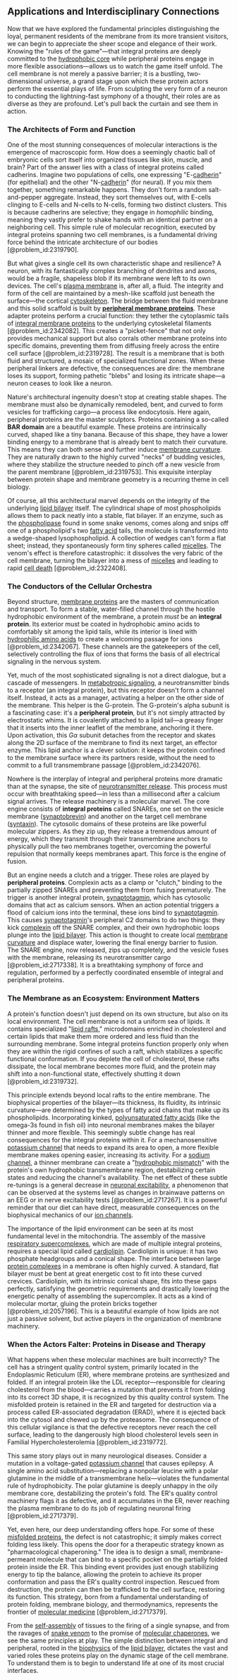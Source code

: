 ## Applications and Interdisciplinary Connections

Now that we have explored the fundamental principles distinguishing the loyal, permanent residents of the membrane from its more transient visitors, we can begin to appreciate the sheer scope and elegance of their work. Knowing the "rules of the game"—that integral proteins are deeply committed to the [hydrophobic core](@article_id:193212) while peripheral proteins engage in more flexible associations—allows us to watch the game itself unfold. The cell membrane is not merely a passive barrier; it is a bustling, two-dimensional universe, a grand stage upon which these protein actors perform the essential plays of life. From sculpting the very form of a neuron to conducting the lightning-fast symphony of a thought, their roles are as diverse as they are profound. Let's pull back the curtain and see them in action.

### The Architects of Form and Function

One of the most stunning consequences of molecular interactions is the emergence of macroscopic form. How does a seemingly chaotic ball of embryonic cells sort itself into organized tissues like skin, muscle, and brain? Part of the answer lies with a class of integral proteins called cadherins. Imagine two populations of cells, one expressing "E-[cadherin](@article_id:155812)" (for epithelial) and the other "N-[cadherin](@article_id:155812)" (for neural). If you mix them together, something remarkable happens. They don't form a random salt-and-pepper aggregate. Instead, they sort themselves out, with E-cells clinging to E-cells and N-cells to N-cells, forming two distinct clusters. This is because cadherins are selective; they engage in *homophilic* binding, meaning they vastly prefer to shake hands with an identical partner on a neighboring cell. This simple rule of molecular recognition, executed by integral proteins spanning two cell membranes, is a fundamental driving force behind the intricate architecture of our bodies [@problem_id:2319790].

But what gives a single cell its own characteristic shape and resilience? A neuron, with its fantastically complex branching of dendrites and axons, would be a fragile, shapeless blob if its membrane were left to its own devices. The cell's [plasma membrane](@article_id:144992) is, after all, a fluid. The integrity and form of the cell are maintained by a mesh-like scaffold just beneath the surface—the cortical [cytoskeleton](@article_id:138900). The bridge between the fluid membrane and this solid scaffold is built by **[peripheral membrane proteins](@article_id:170882)**. These adapter proteins perform a crucial function: they tether the cytoplasmic tails of [integral membrane proteins](@article_id:140353) to the underlying cytoskeletal filaments [@problem_id:2342082]. This creates a "picket-fence" that not only provides mechanical support but also corrals other membrane proteins into specific domains, preventing them from diffusing freely across the entire cell surface [@problem_id:2319728]. The result is a membrane that is both fluid and structured, a mosaic of specialized functional zones. When these peripheral linkers are defective, the consequences are dire: the membrane loses its support, forming pathetic "blebs" and losing its intricate shape—a neuron ceases to look like a neuron.

Nature's architectural ingenuity doesn't stop at creating stable shapes. The membrane must also be dynamically remodeled, bent, and curved to form vesicles for trafficking cargo—a process like endocytosis. Here again, peripheral proteins are the master sculptors. Proteins containing a so-called **BAR domain** are a beautiful example. These proteins are intrinsically curved, shaped like a tiny banana. Because of this shape, they have a lower binding energy to a membrane that is already bent to match their curvature. This means they can both sense and further induce [membrane curvature](@article_id:173349). They are naturally drawn to the highly curved "necks" of budding vesicles, where they stabilize the structure needed to pinch off a new vesicle from the parent membrane [@problem_id:2319753]. This exquisite interplay between protein shape and membrane geometry is a recurring theme in cell biology.

Of course, all this architectural marvel depends on the integrity of the underlying [lipid bilayer](@article_id:135919) itself. The cylindrical shape of most phospholipids allows them to pack neatly into a stable, flat bilayer. If an enzyme, such as the [phospholipase](@article_id:174839) found in some snake venoms, comes along and snips off one of a phospholipid's two [fatty acid](@article_id:152840) tails, the molecule is transformed into a wedge-shaped lysophospholipid. A collection of wedges can't form a flat sheet; instead, they spontaneously form tiny spheres called [micelles](@article_id:162751). The venom's effect is therefore catastrophic: it dissolves the very fabric of the cell membrane, turning the bilayer into a mess of [micelles](@article_id:162751) and leading to rapid [cell death](@article_id:168719) [@problem_id:2322408].

### The Conductors of the Cellular Orchestra

Beyond structure, [membrane proteins](@article_id:140114) are the masters of communication and transport. To form a stable, water-filled channel through the hostile hydrophobic environment of the membrane, a protein *must* be an **integral protein**. Its exterior must be coated in hydrophobic amino acids to comfortably sit among the lipid tails, while its interior is lined with [hydrophilic amino acids](@article_id:170570) to create a welcoming passage for ions [@problem_id:2342067]. These channels are the gatekeepers of the cell, selectively controlling the flux of ions that forms the basis of all electrical signaling in the nervous system.

Yet, much of the most sophisticated signaling is not a direct dialogue, but a cascade of messengers. In [metabotropic signaling](@article_id:172912), a neurotransmitter binds to a receptor (an integral protein), but this receptor doesn't form a channel itself. Instead, it acts as a manager, activating a helper on the other side of the membrane. This helper is the G-protein. The G-protein's alpha subunit is a fascinating case: it's a **peripheral protein**, but it's not simply attracted by electrostatic whims. It is covalently attached to a lipid tail—a greasy finger that it inserts into the inner leaflet of the membrane, anchoring it there. Upon activation, this $G\alpha$ subunit detaches from the receptor and skates along the 2D surface of the membrane to find its next target, an effector enzyme. This lipid anchor is a clever solution: it keeps the protein confined to the membrane surface where its partners reside, without the need to commit to a full transmembrane passage [@problem_id:2342076].

Nowhere is the interplay of integral and peripheral proteins more dramatic than at the synapse, the site of [neurotransmitter release](@article_id:137409). This process must occur with breathtaking speed—in less than a millisecond after a calcium signal arrives. The release machinery is a molecular marvel. The core engine consists of **integral proteins** called SNAREs, one set on the vesicle membrane ([synaptobrevin](@article_id:172971)) and another on the target cell membrane ([syntaxin](@article_id:167746)). The cytosolic domains of these proteins are like powerful molecular zippers. As they zip up, they release a tremendous amount of energy, which they transmit through their transmembrane anchors to physically pull the two membranes together, overcoming the powerful repulsion that normally keeps membranes apart. This force is the engine of fusion.

But an engine needs a clutch and a trigger. These roles are played by **peripheral proteins**. Complexin acts as a clamp or "clutch," binding to the partially zipped SNAREs and preventing them from fusing prematurely. The trigger is another integral protein, [synaptotagmin](@article_id:155199), which has cytosolic domains that act as calcium sensors. When an action potential triggers a flood of calcium ions into the terminal, these ions bind to [synaptotagmin](@article_id:155199). This causes [synaptotagmin](@article_id:155199)'s peripheral C2 domains to do two things: they kick [complexin](@article_id:170533) off the SNARE complex, and their own hydrophobic loops plunge into the [lipid bilayer](@article_id:135919). This action is thought to create local [membrane curvature](@article_id:173349) and displace water, lowering the final energy barrier to fusion. The SNARE engine, now released, zips up completely, and the vesicle fuses with the membrane, releasing its neurotransmitter cargo [@problem_id:2717338]. It is a breathtaking symphony of force and regulation, performed by a perfectly coordinated ensemble of integral and peripheral proteins.

### The Membrane as an Ecosystem: Environment Matters

A protein's function doesn't just depend on its own structure, but also on its local environment. The cell membrane is not a uniform sea of lipids. It contains specialized "[lipid rafts](@article_id:146562)," microdomains enriched in cholesterol and certain lipids that make them more ordered and less fluid than the surrounding membrane. Some integral proteins function properly only when they are within the rigid confines of such a raft, which stabilizes a specific functional conformation. If you deplete the cell of cholesterol, these rafts dissipate, the local membrane becomes more fluid, and the protein may shift into a non-functional state, effectively shutting it down [@problem_id:2319732].

This principle extends beyond local rafts to the entire membrane. The biophysical properties of the bilayer—its thickness, its fluidity, its intrinsic curvature—are determined by the types of fatty acid chains that make up its phospholipids. Incorporating kinked, [polyunsaturated fatty acids](@article_id:180483) (like the omega-3s found in fish oil) into neuronal membranes makes the bilayer thinner and more flexible. This seemingly subtle change has real consequences for the integral proteins within it. For a mechanosensitive [potassium channel](@article_id:172238) that needs to expand its area to open, a more flexible membrane makes opening easier, increasing its activity. For a [sodium channel](@article_id:173102), a thinner membrane can create a "[hydrophobic mismatch](@article_id:173490)" with the protein's own hydrophobic transmembrane region, destabilizing certain states and reducing the channel's availability. The net effect of these subtle re-tunings is a general decrease in [neuronal excitability](@article_id:152577), a phenomenon that can be observed at the systems level as changes in brainwave patterns on an EEG or in nerve excitability tests [@problem_id:2717267]. It is a powerful reminder that our diet can have direct, measurable consequences on the biophysical mechanics of our [ion channels](@article_id:143768).

The importance of the lipid environment can be seen at its most fundamental level in the mitochondria. The assembly of the massive [respiratory supercomplexes](@article_id:147610), which are made of multiple integral proteins, requires a special lipid called [cardiolipin](@article_id:180589). Cardiolipin is unique: it has two phosphate headgroups and a conical shape. The interface between large [protein complexes](@article_id:268744) in a membrane is often highly curved. A standard, flat bilayer must be bent at great energetic cost to fit into these curved crevices. Cardiolipin, with its intrinsic conical shape, fits into these gaps perfectly, satisfying the geometric requirements and drastically lowering the energetic penalty of assembling the supercomplex. It acts as a kind of molecular mortar, gluing the protein bricks together [@problem_id:2057196]. This is a beautiful example of how lipids are not just a passive solvent, but active players in the organization of membrane machinery.

### When the Actors Falter: Proteins in Disease and Therapy

What happens when these molecular machines are built incorrectly? The cell has a stringent quality control system, primarily located in the Endoplasmic Reticulum (ER), where membrane proteins are synthesized and folded. If an integral protein like the LDL receptor—responsible for clearing cholesterol from the blood—carries a mutation that prevents it from folding into its correct 3D shape, it is recognized by this quality control system. The misfolded protein is retained in the ER and targeted for destruction via a process called ER-associated degradation (ERAD), where it is ejected back into the cytosol and chewed up by the proteasome. The consequence of this cellular vigilance is that the defective receptors never reach the cell surface, leading to the dangerously high blood cholesterol levels seen in Familial Hypercholesterolemia [@problem_id:2319772].

This same story plays out in many neurological diseases. Consider a mutation in a voltage-gated [potassium channel](@article_id:172238) that causes epilepsy. A single amino acid substitution—replacing a nonpolar leucine with a polar glutamine in the middle of a transmembrane helix—violates the fundamental rule of hydrophobicity. The polar glutamine is deeply unhappy in the oily membrane core, destabilizing the protein's fold. The ER's quality control machinery flags it as defective, and it accumulates in the ER, never reaching the plasma membrane to do its job of regulating neuronal firing [@problem_id:2717379].

Yet, even here, our deep understanding offers hope. For some of these [misfolded proteins](@article_id:191963), the defect is not catastrophic; it simply makes correct folding less likely. This opens the door for a therapeutic strategy known as "pharmacological chaperoning." The idea is to design a small, membrane-permeant molecule that can bind to a specific pocket on the partially folded protein inside the ER. This binding event provides just enough stabilizing energy to tip the balance, allowing the protein to achieve its proper conformation and pass the ER's quality control inspection. Rescued from destruction, the protein can then be trafficked to the cell surface, restoring its function. This strategy, born from a fundamental understanding of protein folding, membrane biology, and thermodynamics, represents the frontier of [molecular medicine](@article_id:166574) [@problem_id:2717379].

From the [self-assembly](@article_id:142894) of tissues to the firing of a single synapse, and from the ravages of [snake venom](@article_id:166341) to the promise of [molecular chaperones](@article_id:142207), we see the same principles at play. The simple distinction between integral and peripheral, rooted in the [biophysics](@article_id:154444) of the [lipid bilayer](@article_id:135919), dictates the vast and varied roles these proteins play on the dynamic stage of the cell membrane. To understand them is to begin to understand life at one of its most crucial interfaces.